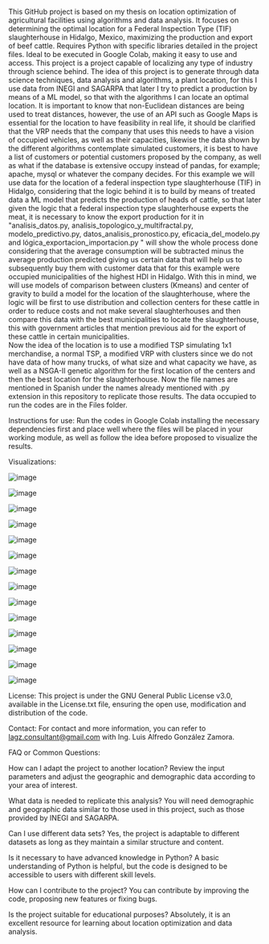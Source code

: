 This GitHub project is based on my thesis on location optimization of agricultural facilities using algorithms and data analysis. It focuses on determining the optimal location for a Federal Inspection Type (TIF) slaughterhouse in Hidalgo, Mexico, maximizing the production and export of beef cattle.
Requires Python with specific libraries detailed in the project files. Ideal to be executed in Google Colab, making it easy to use and access.
This project is a project capable of localizing any type of industry through science behind. 
The idea of this project is to generate through data science techniques, data analysis and algorithms, a plant location, for this I use data from INEGI and SAGARPA that later I try to predict a production by means of a ML model, so that with the algorithms I can locate an optimal location.
It is important to know that non-Euclidean distances are being used to treat distances, however, the use of an API such as Google Maps is essential for the location to have feasibility in real life, it should be clarified that the VRP needs that the company that uses this needs to have a vision of occupied vehicles, as well as their capacities, likewise the data shown by the different algorithms contemplate simulated customers, it is best to have a list of customers or potential customers proposed by the company, as well as what if the database is extensive occupy instead of pandas, for example; apache, mysql or whatever the company decides. 
For this example we will use data for the location of a federal inspection type slaughterhouse (TIF) in Hidalgo, considering that the logic behind it is to build by means of treated data a ML model that predicts the production of heads of cattle, so that later given the logic that a federal inspection type slaughterhouse experts the meat, it is necessary to know the export production for it in "analisis_datos.py, analisis_topologico_y_multifractal.py, modelo_predictivo.py, datos_analisis_pronostico.py, eficacia_del_modelo.py and lógica_exportacion_importacion.py " will show the whole process done considering that the average consumption will be subtracted minus the average production predicted giving us certain data that will help us to subsequently buy them with customer data that for this example were occupied municipalities of the highest HDI in Hidalgo.
With this in mind, we will use models of comparison between clusters (Kmeans) and center of gravity to build a model for the location of the slaughterhouse, where the logic will be first to use distribution and collection centers for these cattle in order to reduce costs and not make several slaughterhouses and then compare this data with the best municipalities to locate the slaughterhouse, this with government articles that mention previous aid for the export of these cattle in certain municipalities.  
Now the idea of the location is to use a modified TSP simulating 1x1 merchandise, a normal TSP, a modified VRP with clusters since we do not have data of how many trucks, of what size and what capacity we have, as well as a NSGA-II genetic algorithm for the first location of the centers and then the best location for the slaughterhouse. Now the file names are mentioned in Spanish under the names already mentioned with .py extension in this repository to replicate those results.
The data occupied to run the codes are in the Files folder.

Instructions for use:
Run the codes in Google Colab installing the necessary dependencies first and place well where the files will be placed in your working module, as well as follow the idea before proposed to visualize the results.

Visualizations:


![image](https://github.com/alfred971208/Data_science_and_algorithms_for_localization_problem/assets/29002971/9cc03c0d-d466-4c6a-8c65-399f2ff062bc)

![image](https://github.com/alfred971208/Data_science_and_algorithms_for_localization_problem/assets/29002971/46558dc0-e32c-4faa-9545-bff2b4768d62)

![image](https://github.com/alfred971208/Data_science_and_algorithms_for_localization_problem/assets/29002971/4751d4ed-5f24-4742-b2ed-b9b510d80503)

![image](https://github.com/alfred971208/Data_science_and_algorithms_for_localization_problem/assets/29002971/fddc3fc5-d7e9-45a5-8cfd-366be298ca5e)

![image](https://github.com/alfred971208/Data_science_and_algorithms_for_localization_problem/assets/29002971/33de3c85-fa92-4821-8541-deddf4684a46)

![image](https://github.com/alfred971208/Data_science_and_algorithms_for_localization_problem/assets/29002971/1feca258-cdbd-4108-b6b4-1d589ad57ee9)

![image](https://github.com/alfred971208/Data_science_and_algorithms_for_localization_problem/assets/29002971/460f5b89-2df9-46a5-b1a0-f96aebe429ca)

![image](https://github.com/alfred971208/Data_science_and_algorithms_for_localization_problem/assets/29002971/3c0a1eae-a4a8-4f5d-b7f6-116db2f61d74)

![image](https://github.com/alfred971208/Data_science_and_algorithms_for_localization_problem/assets/29002971/5b184bdb-a33d-492d-babd-a1375fd67fcc)

![image](https://github.com/alfred971208/Data_science_and_algorithms_for_localization_problem/assets/29002971/3095b068-f59d-49f2-b783-8c1cb7413f1a)

![image](https://github.com/alfred971208/Data_science_and_algorithms_for_localization_problem/assets/29002971/d4469637-25ca-4e18-9c78-84280aa1ea10)

![image](https://github.com/alfred971208/Data_science_and_algorithms_for_localization_problem/assets/29002971/78b05044-1052-442e-8d71-5d1fc0e3f245)

![image](https://github.com/alfred971208/Data_science_and_algorithms_for_localization_problem/assets/29002971/ac97895b-2c18-45d2-ab70-a4e66a9f92ba)

![image](https://github.com/alfred971208/Data_science_and_algorithms_for_localization_problem/assets/29002971/fa71ace7-e7c4-4d43-be38-f25041853337)


License:
This project is under the GNU General Public License v3.0, available in the License.txt file, ensuring the open use, modification and distribution of the code.

Contact:
For contact and more information, you can refer to lagz.consultant@gmail.com with Ing. Luis Alfredo González Zamora.

FAQ or Common Questions:

How can I adapt the project to another location?
Review the input parameters and adjust the geographic and demographic data according to your area of interest.

What data is needed to replicate this analysis?
You will need demographic and geographic data similar to those used in this project, such as those provided by INEGI and SAGARPA.

Can I use different data sets?
Yes, the project is adaptable to different datasets as long as they maintain a similar structure and content.

Is it necessary to have advanced knowledge in Python?
A basic understanding of Python is helpful, but the code is designed to be accessible to users with different skill levels.

How can I contribute to the project?
You can contribute by improving the code, proposing new features or fixing bugs.

Is the project suitable for educational purposes?
Absolutely, it is an excellent resource for learning about location optimization and data analysis.
